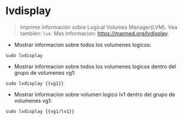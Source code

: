 # lvdisplay

> Imprime información sobre Logical Volumes Manager(LVM).
> Vea también: `lvm`.
> Mas Informacion: <https://manned.org/lvdisplay>.

- Mostrar informacion sobre todos los volumenes logicos:

`sudo lvdisplay`

- Mostrar informacion sobre todos los volumenes logicos dentro del grupo de volumenes vg1:

`sudo lvdisplay {{vg1}}`

- Mostrar informacion sobre volumen logico lv1 dentro del grupo de volumenes vg1:

`sudo lvdisplay {{vg1/lv1}}`
